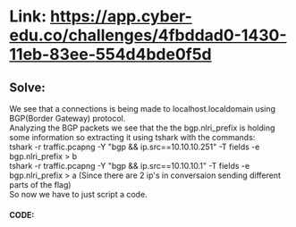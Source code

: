 # Link: https://app.cyber-edu.co/challenges/4fbddad0-1430-11eb-83ee-554d4bde0f5d 
## Solve: 
We see that a connections is being made to localhost.localdomain using BGP(Border Gateway) protocol.  
Analyzing the BGP packets we see that the the bgp.nlri_prefix is holding some information so extracting it using tshark with the commands:  
tshark -r traffic.pcapng -Y "bgp && ip.src==10.10.10.251" -T fields -e bgp.nlri_prefix > b  
tshark -r traffic.pcapng -Y "bgp && ip.src==10.10.10.1" -T fields -e bgp.nlri_prefix > a 
(Since there are 2 ip's in conversaion sending different parts of the flag)  
So now we have to just script a code.

#### CODE: 
